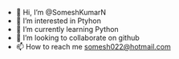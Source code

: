 - 👋 Hi, I’m @SomeshKumarN
- 👀 I’m interested in Ptyhon
- 🌱 I’m currently learning Python
- 💞️ I’m looking to collaborate on github
- 📫 How to reach me somesh022@hotmail.com

<!---
SomeshKumarN/SomeshKumarN is a ✨ special ✨ repository because its `README.md` (this file) appears on your GitHub profile.
You can click the Preview link to take a look at your changes.
--->
